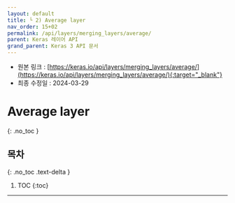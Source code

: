 ```yaml
---
layout: default
title: └ 2) Average layer
nav_order: 15+02
permalink: /api/layers/merging_layers/average/
parent: Keras 레이어 API
grand_parent: Keras 3 API 문서
---
```


* 원본 링크 : [https://keras.io/api/layers/merging_layers/average/](https://keras.io/api/layers/merging_layers/average/){:target="_blank"}
* 최종 수정일 : 2024-03-29

# Average layer
{: .no_toc }

## 목차
{: .no_toc .text-delta }

1. TOC
{:toc}

---
